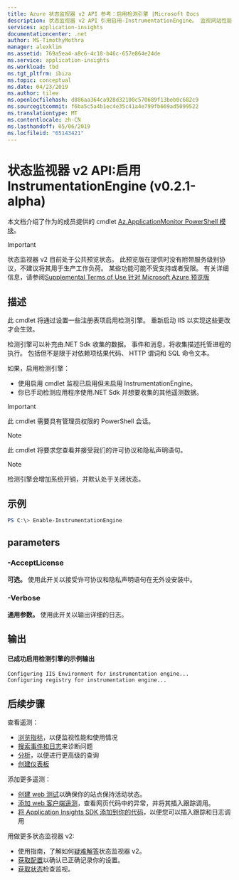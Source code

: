 ```yaml
---
title: Azure 状态监视器 v2 API 参考：启用检测引擎 |Microsoft Docs
description: 状态监视器 v2 API 引用启用-InstrumentationEngine。 监视网站性能，无需重新部署该网站。 使用托管在本地、VM 或 Azure 上的 ASP.NET Web 应用。
services: application-insights
documentationcenter: .net
author: MS-TimothyMothra
manager: alexklim
ms.assetid: 769a5ea4-a8c6-4c18-b46c-657e864e24de
ms.service: application-insights
ms.workload: tbd
ms.tgt_pltfrm: ibiza
ms.topic: conceptual
ms.date: 04/23/2019
ms.author: tilee
ms.openlocfilehash: d886aa364ca928d32100c570689f13beb0c682c9
ms.sourcegitcommit: f6ba5c5a4b1ec4e35c41a4e799fb669ad5099522
ms.translationtype: MT
ms.contentlocale: zh-CN
ms.lasthandoff: 05/06/2019
ms.locfileid: "65143421"
---
```

# <a name="status-monitor-v2-api-enable-instrumentationengine-v021-alpha"></a>状态监视器 v2 API:启用 InstrumentationEngine (v0.2.1-alpha)

本文档介绍了作为的成员提供的 cmdlet [Az.ApplicationMonitor PowerShell 模块](https://www.powershellgallery.com/packages/Az.ApplicationMonitor/)。

> [!IMPORTANT]
> 状态监视器 v2 目前处于公共预览状态。
> 此预览版在提供时没有附带服务级别协议，不建议将其用于生产工作负荷。 某些功能可能不受支持或者受限。
> 有关详细信息，请参阅[Supplemental Terms of Use 针对 Microsoft Azure 预览版](https://azure.microsoft.com/support/legal/preview-supplemental-terms/)

## <a name="description"></a>描述

此 cmdlet 将通过设置一些注册表项启用检测引擎。
重新启动 IIS 以实现这些更改才会生效。

检测引擎可以补充由.NET Sdk 收集的数据。
事件和消息，将收集描述托管进程的执行。 包括但不是限于对依赖项结果代码、 HTTP 谓词和 SQL 命令文本。 

如果，启用检测引擎：
- 使用启用 cmdlet 监视已启用但未启用 InstrumentationEngine。
- 你已手动检测应用程序使用.NET Sdk 并想要收集的其他遥测数据。

> [!IMPORTANT] 
> 此 cmdlet 需要具有管理员权限的 PowerShell 会话。

> [!NOTE] 
> 此 cmdlet 将要求您查看并接受我们的许可协议和隐私声明语句。

> [!NOTE] 
> 检测引擎会增加系统开销，并默认处于关闭状态。

## <a name="examples"></a>示例

```powershell
PS C:\> Enable-InstrumentationEngine
```

## <a name="parameters"></a>parameters 

### <a name="-acceptlicense"></a>-AcceptLicense
**可选。** 使用此开关以接受许可协议和隐私声明语句在无外设安装中。

### <a name="-verbose"></a>-Verbose
**通用参数。** 使用此开关以输出详细的日志。

## <a name="output"></a>输出


#### <a name="example-output-from-successfully-enabling-the-instrumentation-engine"></a>已成功启用检测引擎的示例输出

```
Configuring IIS Environment for instrumentation engine...
Configuring registry for instrumentation engine...
```

## <a name="next-steps"></a>后续步骤

  查看遥测：
 - [浏览指标](../../azure-monitor/app/metrics-explorer.md)，以便监视性能和使用情况
- [搜索事件和日志](../../azure-monitor/app/diagnostic-search.md)来诊断问题
- [分析](../../azure-monitor/app/analytics.md)，以便进行更高级的查询
- [创建仪表板](../../azure-monitor/app/app-insights-dashboards.md)
 
 添加更多遥测：
 - [创建 web 测试](monitor-web-app-availability.md)以确保你的站点保持活动状态。
- [添加 web 客户端遥测](../../azure-monitor/app/javascript.md)，查看网页代码中的异常，并将其插入跟踪调用。
- [将 Application Insights SDK 添加到你的代码](../../azure-monitor/app/asp-net.md)，以便您可以插入跟踪和日志调用
 
 用做更多状态监视器 v2:
 - 使用指南，了解如何[疑难解答](status-monitor-v2-troubleshoot.md)状态监视器 v2。
 - [获取配置](status-monitor-v2-api-get-config.md)以确认已正确记录你的设置。
 - [获取状态](status-monitor-v2-api-get-status.md)检查监视。
